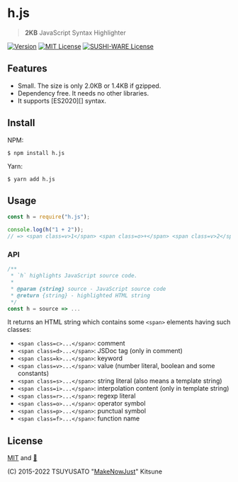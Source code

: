 # h.js

> **2KB** JavaScript Syntax Highlighter

[![Version](https://img.shields.io/npm/v/h.js.svg?style=flat-square)](https://www.npmjs.com/package/h.js)
[![MIT License](https://img.shields.io/npm/l/h.js.svg?style=flat-square)](https://makenowjust.mit-license.org/2015-2019)
[![SUSHI-WARE License](https://img.shields.io/badge/license-SUSHI--WARE%F0%9F%8D%A3-blue.svg?style=flat-square)](https://github.com/MakeNowJust/sushi-ware)

## Features

- Small. The size is only 2.0KB or 1.4KB if gzipped.
- Dependency free. It needs no other libraries.
- It supports [ES2020][] syntax.

[es2021]: https://www.ecma-international.org/publications-and-standards/standards/ecma-262/

## Install

NPM:

```console
$ npm install h.js
```

Yarn:

```console
$ yarn add h.js
```

## Usage

```javascript
const h = require("h.js");

console.log(h("1 + 2"));
// => <span class=v>1</span> <span class=o>+</span> <span class=v>2</span>
```

### API

```javascript
/**
 * `h` highlights JavaScript source code.
 *
 * @param {string} source - JavaScript source code
 * @return {string} - highlighted HTML string
 */
const h = source => ...
```

It returns an HTML string which contains some `<span>` elements having such classes:

- `<span class=c>...</span>`: comment
- `<span class=d>...</span>`: JSDoc tag (only in comment)
- `<span class=k>...</span>`: keyword
- `<span class=v>...</span>`: value (number literal, boolean and some constants)
- `<span class=s>...</span>`: string literal (also means a template string)
- `<span class=i>...</span>`: interpolation content (only in template string)
- `<span class=r>...</span>`: regexp literal
- `<span class=o>...</span>`: operator symbol
- `<span class=p>...</span>`: punctual symbol
- `<span class=f>...</span>`: function name

## License

[MIT](https://makenowjust.mit-license.org/2015-2020) and [🍣](https://github.com/MakeNowJust/sushi-ware)

(C) 2015-2022 TSUYUSATO "[MakeNowJust](https://github.com/MakeNowJust)" Kitsune
